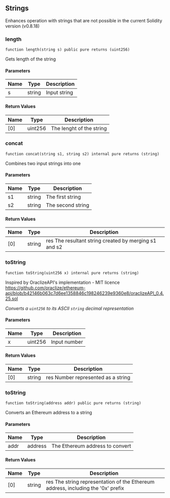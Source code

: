 ## Strings

Enhances operation with strings that are not possible in the current Solidity version (v0.8.18)

### length

```solidity
function length(string s) public pure returns (uint256)
```

Gets length of the string

#### Parameters

| Name | Type | Description |
| ---- | ---- | ----------- |
| s | string | Input string |

#### Return Values

| Name | Type | Description |
| ---- | ---- | ----------- |
| [0] | uint256 | The lenght of the string |

### concat

```solidity
function concat(string s1, string s2) internal pure returns (string)
```

Combines two input strings into one

#### Parameters

| Name | Type | Description |
| ---- | ---- | ----------- |
| s1 | string | The first string |
| s2 | string | The second string |

#### Return Values

| Name | Type | Description |
| ---- | ---- | ----------- |
| [0] | string | res The resultant string created by merging s1 and s2 |

### toString

```solidity
function toString(uint256 x) internal pure returns (string)
```

Inspired by OraclizeAPI's implementation - MIT licence
https://github.com/oraclize/ethereum-api/blob/b42146b063c7d6ee1358846c198246239e9360e8/oraclizeAPI_0.4.25.sol

_Converts a `uint256` to its ASCII `string` decimal representation_

#### Parameters

| Name | Type | Description |
| ---- | ---- | ----------- |
| x | uint256 | Input number |

#### Return Values

| Name | Type | Description |
| ---- | ---- | ----------- |
| [0] | string | res Number represented as a string |

### toString

```solidity
function toString(address addr) public pure returns (string)
```

Converts an Ethereum address to a string

#### Parameters

| Name | Type | Description |
| ---- | ---- | ----------- |
| addr | address | The Ethereum address to convert |

#### Return Values

| Name | Type | Description |
| ---- | ---- | ----------- |
| [0] | string | res The string representation of the Ethereum address, including the '0x' prefix |

